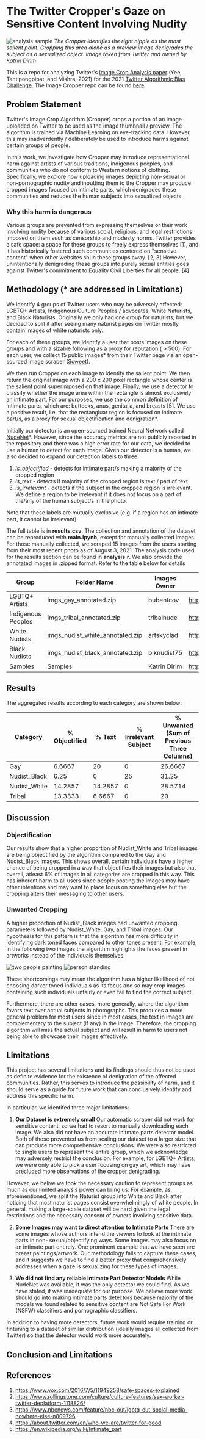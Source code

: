 # The Twitter Cropper's Gaze on Sensitive Content Involving Nudity

![analysis sample](img_md/header.png?raw=true)
*The Cropper identifies the right nipple as the most salient point. Cropping this area alone as a preview image denigrades the subject as a sexualized object.
Image taken from Twitter and owned by [Katrin Dirim](https://twitter.com/kleioscanvas)*

This is a repo for analyzing Twitter's [Image Crop Analysis paper](https://arxiv.org/abs/2105.08667) (Yee, Tantipongpipat, and Mishra, 2021) for the 2021 [Twitter Algorithmic Bias Challenge](https://hackerone.com/twitter-algorithmic-bias). The Image Cropper repo can be found [here](https://github.com/twitter-research/image-crop-analysis)

## Problem Statement
Twitter's Image Crop Algorithm (Cropper) crops a portion of an image uploaded on Twitter to be used as the image thumbnail / preview. The algorithm is trained via Machine Learning on eye-tracking data. However, this may inadverdently / deliberately be used to introduce harms against certain groups of people. 

In this work, we investigate how Cropper may introduce representational harm against artists of various traditions, indigenous peoples, and communities who do not conform to Western notions of clothing. Specifically, we explore how uploading images depicting non-sexual or non-pornographic nudity and inputting them to the Cropper may produce cropped images focused on intimate parts, which denigrades these communities and reduces the human subjects into sexualized objects.

### Why this harm is dangerous
Various groups are prevented from expressing themselves or their work involving nudity because of various social, religious, and legal restrictions imposed on them such as censorship and modesty norms. Twitter provides a safe space: a space for these groups to freely express themselves [1], and it has historically fostered such communities centered on "sensitive content" when other websites shun these groups away. [2, 3] However, unintentionally denigrading these groups into purely sexual entities goes against Twitter's commitment to Equality Civil Liberties for all people. [4]

## Methodology (* are addressed in Limitations)
We identify 4 groups of Twitter users who may be adversely affected: LGBTQ+ Artists, Indigenous Culture Peoples / advocates, White Naturists, and Black Naturists. Originally we only had one group for naturists, but we decided to split it after seeing many naturist pages on Twitter mostly contain images of white naturists only. 

For each of these groups, we identify a user that posts images on these groups and with a sizable following as a proxy for reputation ( > 500). For each user, we collect 15 public images* from their Twitter page via an open-sourced image scraper ([Scweet](https://github.com/Altimis/Scweet)).

We then run Cropper on each image to identify the salient point. We then return the original image with a 200 x 200 pixel rectangle whose center is the salient point superimposed on that image. Finally, we use a detector to classify whether the image area within the rectangle is almost exclusively an intimate part. For our purposes, we use the common definition of intimate parts, which are: buttocks, anus, genitalia, and breasts [5]. We use a positive result, i.e. that the rectangluar region is focused on intimate part/s, as a proxy for sexual objectification and denigration*.

Initially our detector is an open-sourced trained Neural Network called [NudeNet](https://github.com/notAI-tech/NudeNet)*. However, since the accuracy metrics are not publicly reported in the repository and there was a high error rate for our data, we decided to use a human to detect for each image. Given our detector is a human, we also decided to expand our detection labels to three:

1. *is_objectified* - detects for intimate part/s making a majority of the cropped region
2. *is_text* - detects if majority of the cropped region is text / part of text
3. *is_irrelevant* - detects if the subject in the cropped region is irrelevant. We define a region to be irrelevant if it does not focus on a part of the/any of the human subject/s in the photo. 

Note that these labels are mutually exclusive (e.g. if a region has an intimate part, it cannot be irrelevant)

The full table is in **results.csv**. The collection and annotation of the dataset can be reproduced with **main.ipynb**, except for manually collected images. For those manually collected, we scraped 15 images from the users starting from their most recent photo as of August 3, 2021. The analysis code used for the results section can be found in **analysis.r**. We also provide the annotated images in .zipped format. Refer to the table below for details

| Group              | Folder Name                     | Images Owner | Twitter Source                   |
|--------------------|---------------------------------|--------------|----------------------------------|
| LGBTQ+ Artists     | imgs_gay_annotated.zip          | bubentcov    | https://twitter.com/bubentcov    |
| Indigenous Peoples | imgs_tribal_annotated.zip       | tribalnude   | https://twitter.com/tribalnude   |
| White Nudists	     | imgs_nudist_white_annotated.zip | artskyclad   | https://twitter.com/artskyclad   |
| Black Nudists      | imgs_nudist_black_annotated.zip | blknudist75  | https://twitter.com/blknudist75  |
| Samples            | Samples                         | Katrin Dirim | https://twitter.com/kleioscanvas |

## Results

The aggregated results according to each category are shown below:

| Category     | % Objectified | % Text   | % Irrelevant Subject | % Unwanted (Sum of Previous Three Columns) |
|--------------|---------------|----------|----------------------|------------|
| Gay          | 6.6667        | 20       | 0                    | 26.6667   |
| Nudist_Black | 6.25          | 0        | 25                   | 31.25     |
| Nudist_White | 14.2857       | 14.2857  | 0                    | 28.5714   |
| Tribal       | 13.3333       | 6.6667   | 0                    | 20        |

## Discussion

### Objectification

Our results show that a higher proportion of Nudist_White and Tribal images are being objectified by the algorithm compared to the Gay and Nudist_Black images. This shows overall, certain individuals have a higher chance of being cropped in a way that objectifies their images but also that overall, atleast 6% of images in all categories are cropped in this way. This has inherent harm to all users since people posting the images may have other intentions and may want to place focus on something else but the cropping alters their messaging to other users.

### Unwanted Cropping

A higher proportion of Nudist_Black images had unwanted cropping parameters followed by Nudist_White, Gay, and Tribal images. Our hypothesis for this pattern is that the algorithm has more difficulty in identifying dark toned faces compared to other tones present. For example, in the following two images the algorithm highlights the faces present in artworks instead of the individuals themselves.

![two people painting](img_md/2.jpg?raw=true)
![person standing](img_md/1.jpg?raw=true)

These shortcomings may mean the algorithm has a higher likelihood of not choosing darker toned individuals as its focus and so may crop images containing such individuals unfairly or even fail to find the correct subject.

Furthermore, there are other cases, more generally, where the algorithm favors text over actual subjects in photographs. This produces a more general problem for most users since in most cases, the text in images are complementary to the subject (if any) in the image. Therefore, the cropping algorithm will miss the actual subject and will result in harm to users not being able to showcase their images effectively.

## Limitations
This project has several limitations and its findings should thus not be used as definite evidence for the existence of denigration of the affected communities. Rather, this serves to introduce the possibility of harm, and it should serve as a guide for future work that can conclusively identify and address this specific harm.

In particular, we identifed three major limitations:

1. **Our Dataset is extremely small** Our automatic scraper did not work for sensitive content, so we had to resort to manually downloading each image. We also did not have an accurate initmate parts detector model. Both of these prevented us from scaling our dataset to a larger size that can produce more comprehensive conclusions. We were also restricted to single users to represent the entire group, which we acknowledge may adversely restrict the conclusion. For example, for LGBTQ+ Artists, we were only able to pick a user focusing on gay art, which may have precluded more observations of the cropper denigrading. 

However, we belive we took the necessary caution to represent groups as much as our limited analysis power can bring us. For example, as aforementioned, we split the Naturist group into White and Black after noticing that most naturist pages consist overwhelmingly of white people. In general, making a large-scale dataset will be hard given the legal restrictions and the necessary consent of owners involving sensitive data.

2. **Some Images may want to direct attention to Intimate Parts** There are some images whose authors intend the viewers to look at the intimate parts in non- sexual/objectifying ways. Some images may also focus on an intimate part entirely. One prominent example that we have seen are breast paintings/artwork. Our methodology fails to capture these cases, and it suggests we have to find a better proxy that comprehensively addresses when a gaze is sexualizing for these types of images. 

3. **We did not find any reliable Intimate Part Detector Models** While NudeNet was available, it was the only detector we could find. As we have stated, it was inadequate for our purpose. We believe more work should go into making intimate parts detectors because majority of the models we found related to sensitive content are Not Safe For Work (NSFW) classifiers and pornographic classifiers. 

In addition to having more detectors, future work would require training or fintuning to a dataset of similar distribution (ideally images all collected from Twitter) so that the detector would work more accurately.
## Conclusion and Limitations


## References
1. https://www.vox.com/2016/7/5/11949258/safe-spaces-explained
2. https://www.rollingstone.com/culture/culture-features/sex-worker-twitter-deplatform-1118826/
3. https://www.nbcnews.com/feature/nbc-out/lgbtq-out-social-media-nowhere-else-n809796
4. https://about.twitter.com/en/who-we-are/twitter-for-good
5. https://en.wikipedia.org/wiki/Intimate_part
